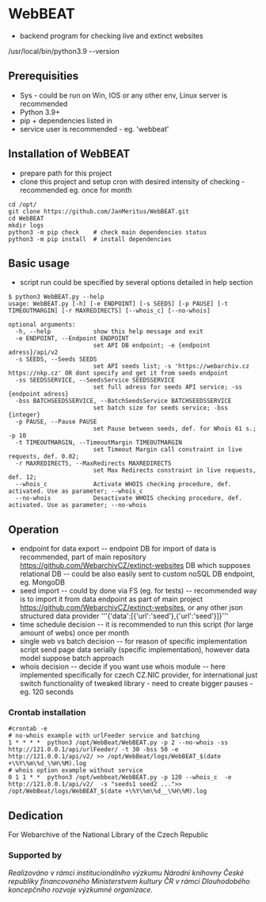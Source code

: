 # WebBEAT

- backend program for checking live and extinct websites

/usr/local/bin/python3.9 --version


## Prerequisities

- Sys - could be run on Win, IOS or any other env, Linux server is recommended
- Python 3.9+
- pip + dependencies listed in 
- service user is recommended - eg. 'webbeat'

## Installation of WebBEAT

- prepare path for this project
- clone this project and setup cron with desired intensity of checking - recommended eg. once for month

```
cd /opt/
git clone https://github.com/JanMeritus/WebBEAT.git
cd WebBEAT
mkdir logs
python3 -m pip check    # check main dependencies status
python3 -m pip install  # install dependencies 

```

## Basic usage

- script run could be specified by several options detailed in help section

```
$ python3 WebBEAT.py --help
usage: WebBEAT.py [-h] [-e ENDPOINT] [-s SEEDS] [-p PAUSE] [-t TIMEOUTMARGIN] [-r MAXREDIRECTS] [--whois_c] [--no-whois]

optional arguments:
  -h, --help            show this help message and exit
  -e ENDPOINT, --Endpoint ENDPOINT
                        set API DB endpoint; -e {endpoint adress}/api/v2
  -s SEEDS, --Seeds SEEDS
                        set API seeds list; -s 'https://webarchiv.cz https://nkp.cz' OR dont specify and get it from seeds endpoint
  -ss SEEDSSERVICE, --SeedsService SEEDSSERVICE
                        set full adress for seeds API service; -ss {endpoint adress}
  -bss BATCHSEEDSSERVICE, --BatchSeedsService BATCHSEEDSSERVICE
                        set batch size for seeds service; -bss {integer}
  -p PAUSE, --Pause PAUSE
                        set Pause between seeds, def. for Whois 61 s.; -p 10
  -t TIMEOUTMARGIN, --TimeoutMargin TIMEOUTMARGIN
                        set Timeout Margin call constraint in live requests, def. 0.02;
  -r MAXREDIRECTS, --MaxRedirects MAXREDIRECTS
                        set Max Redirects constraint in live requests, def. 12;
  --whois_c             Activate WHOIS checking procedure, def. activated. Use as parameter; --whois_c
  --no-whois            Desactivate WHOIS checking procedure, def. activated. Use as parameter; --no-whois
```

## Operation
- endpoint for data export
-- endpoint DB for import of data is recommended, part of main repository https://github.com/WebarchivCZ/extinct-websites DB which supposes relational DB
-- could be also easily sent to custom noSQL DB endpoint, eg. MongoDB
- seed import
-- could by done via FS (eg. for tests)
-- recommended way is to import it from data endpoint as part of main project https://github.com/WebarchivCZ/extinct-websites, or any other json structured data provider '''{'data':[{'url':'seed'},{'url':'seed'}]}'''
- time schedule decision
-- it is recommended to run this script (for large amount of webs) once per month
- single web vs batch decision
-- for reason of specific implementation script send page data serially (specific implementation), however data model suppose batch approach
- whois decision 
-- decide if you want use whois module 
-- here implemented specifically for czech  CZ.NIC provider, for international just switch functionality of tweaked library - need to create bigger pauses - eg. 120 seconds

### Crontab installation

```
#crontab -e
# no-whois example with urlFeeder service and batching
1 * * * *  python3 /opt/WebBeat/WebBEAT.py -p 2 --no-whois -ss http://121.0.0.1/api/urlFeeder/ -t 30 -bss 50 -e http://121.0.0.1/api/v2/ >> /opt/WebBeat/logs/WebBEAT_$(date +\%Y\%m\%d_\%H\%M).log
# whois option example without service
0 1 1 * *  python3 /opt/webbeat/WebBEAT.py -p 120 --whois_c  -e http://121.0.0.1/api/v2/  -s "seeds1 seed2 ...">> /opt/WebBeat/logs/WebBEAT_$(date +\%Y\%m\%d__\%H\%M).log

```

## Dedication

For Webarchive of the National Library of the Czech Republic

### Supported by

_Realizováno v rámci institucionálního výzkumu Národní knihovny České republiky financovaného Ministerstvem kultury ČR v rámci Dlouhodobého koncepčního rozvoje výzkumné organizace._
